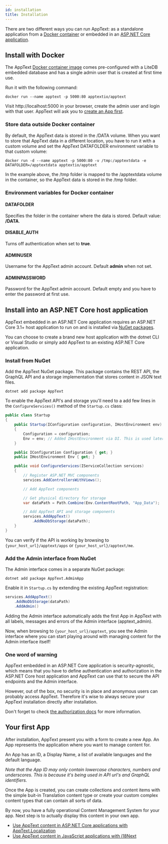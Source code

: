 ```yaml
---
id: installation
title: Installation
---
```


There are two different ways you can run AppText: as a standalone application from a [Docker container](#install-with-docker) or embedded in an [ASP.NET Core application](#install-into-an-aspnet-core-host-application).

## Install with Docker

The AppText [Docker container image](https://hub.docker.com/r/apptextio/apptext) comes pre-configured with a LiteDB embedded database and has a single admin user that is created at first time use.

Run it with the following command:

```
docker run --name apptext -p 5000:80 apptextio/apptext
```

Visit http://localhost:5000 in your browser, create the admin user and login with that user. AppText will ask you to [create an App first](#your-first-app).

### Store data outside Docker container

By default, the AppText data is stored in the /DATA volume. When you want to store that AppText data in a different location, you have to run it with a custom volume and set the AppText DATAFOLDER environment variable to that custom volume:

```
docker run -d --name apptext -p 5000:80 -v /tmp:/apptextdata -e DATAFOLDER=/apptextdata apptextio/apptext
```

In the example above, the /tmp folder is mapped to the /apptextdata volume in the container, so the AppText data is stored in the /tmp folder.

### Environment variables for Docker container

#### DATAFOLDER

Specifies the folder in the container where the data is stored. Default value: **/DATA**.

#### DISABLE_AUTH

Turns off authentication when set to **true**.

#### ADMINUSER

Username for the AppText admin account. Default **admin** when not set.

#### ADMINPASSWORD

Password for the AppText admin account. Default empty and you have to enter the password at first use. 

## Install into an ASP.NET Core host application

AppText embedded in an ASP.NET Core application requires an ASP.NET Core 3.1+ host application to run on and is installed via [NuGet packages](https://www.nuget.org/packages?q=apptext).

You can choose to create a brand new host application with the dotnet CLI or Visual Studio or simply add AppText to an existing ASP.NET Core application.

### Install from NuGet

Add the AppText NuGet package. This package contains the REST API, the GraphQL API and a storage implementation that stores content in JSON text files.

```
dotnet add package AppText
```

To enable the AppText API's and storage you'll need to a add few lines in the `ConfigureServices()` method of the `Startup.cs` class:

```csharp
public class Startup
{
    public Startup(IConfiguration configuration, IHostEnvironment env)
    {
        Configuration = configuration;
        Env = env; // Added IHostEnvironment via DI. This is used later to obtain the physical directory for storage.
    }

    public IConfiguration Configuration { get; }
    public IHostEnvironment Env { get; }

    public void ConfigureServices(IServiceCollection services)
    {
        // Register ASP.NET MVC components
        services.AddControllersWithViews();

        // Add AppText components

        // Get physical directory for storage
        var dataPath = Path.Combine(Env.ContentRootPath, "App_Data");

        // Add AppText API and storage components
        services.AddAppText()
            .AddNoDbStorage(dataPath);
    }
}
```

You can verify if the API is working by browsing to `{your_host_url}/apptext/apps` or `{your_host_url}/apptext/me`.

### Add the Admin interface from NuGet

The Admin interface comes in a separate NuGet package:

```
dotnet add package AppText.AdminApp
```

Enable it in `Startup.cs` by extending the existing AppText registration:

```csharp
services.AddAppText()
    .AddNoDbStorage(dataPath)
    .AddAdmin()
```
Adding the Admin interface automatically adds the first App in AppText with all labels, messages and errors of the Admin interface (apptext_admin).

Now, when browsing to `{your_host_url}/apptext`, you see the Admin interface where you can start playing around with managing content for the Admin interface itself!

### One word of warning

AppText embedded in an ASP.NET Core application is security-agnostic, which means that you have to define authentication and authorization in the ASP.NET Core host application and AppText can use that to secure the API endpoints and the Admin interface.

However, out of the box, no security is in place and anonymous users can probably access AppText. Therefore it's wise to always secure your AppText installation directly after installation.

Don't forget to check [the authorization docs](authorization) for more information.

## Your first App

After installation, AppText present you with a form to create a new App. An App represents the application where you want to manage content for.

An App has an ID, a Display Name, a list of available languages and the default language.

*Note that the App ID may only contain lowercase characters, numbers and underscores. This is because it's being used in API url's and GraphQL identifiers.*

Once the App is created, you can create collections and content items with the simple buit-in Translation content type or create your custom complex content types that can contain all sorts of data.

By now, you have a fully operational Content Management System for your app. Next step is to actually display this content in your own app.

- [Use AppText content in ASP.NET Core applications with AppText.Localization](gettingstarted-aspnetcore)
- [Use AppText content in JavaScript applications with i18Next](gettingstarted-js)